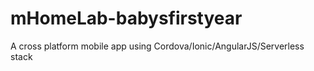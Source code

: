 # mHomeLab-babysfirstyear
A cross platform mobile app using Cordova/Ionic/AngularJS/Serverless stack
